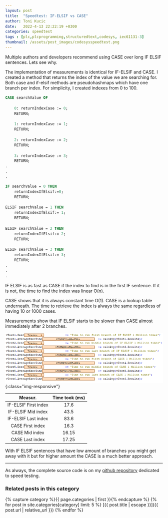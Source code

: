 ```yaml
---
layout: post
title:  "Speedtest: IF-ELSIF vs CASE"
author: Toni Kucic
date:   2022-4-13 22:22:19 +0300
categories: speedtest
tags : [plc,plcprogramming,structuredtext,codesys, iec61131-3]
thumbnail: /assets/post_images/codesysspeedtest.png
---
```


Multiple authors and developers recommend using CASE over long IF ELSIF sentences. Lets see why.

The implementation of measurements is identical for IF-ELSIF and CASE. I created a method that returns the index of the value we are searching for. Both case and if-elsif methods are pseudohashmaps which have one branch per index. For simplicity, I created indexes from 0 to 100.

```pascal
CASE searchValue OF

    0: returnIndexCase := 0;
    RETURN;

    1: returnIndexCase := 1;
    RETURN;

    2: returnIndexCase := 2;
    RETURN;

    3: returnIndexCase := 3;
    RETURN;
.
.
.
```

```pascal
IF searchValue = 0 THEN
    returnIndexIfElsif:=0;
    RETURN;

ELSIF searchValue = 1 THEN
    returnIndexIfElsif:= 1;
    RETURN;

ELSIF searchValue = 2 THEN
    returnIndexIfElsif:= 2;
    RETURN;

ELSIF searchValue = 3 THEN
    returnIndexIfElsif:= 3;
    RETURN;
.
.
.
```

IF ELSIF is as fast as CASE if the index to find is in the first IF sentence. If it is not, the time to find the index was linear O(n).

CASE shows that it is always constant time O(1). CASE is a lookup table underneath. The time to retrieve the index is always the same regardless of having 10 or 1000 cases.

Measurements show that IF ELSIF starts to be slower than CASE almost immediately after 2 branches.

![Results](/assets/post_images/casevsifelsif.png){:class="img-responsive"}

| Measur. | Time took (ms) |
|:---------:|:--------------:|
| IF-ELSIF First index | 17.6 |
| IF-ELSIF Mid index  | 43.5 |
| IF-ELSIF Last index | 83.6 |
| CASE First index | 16.3 |
| CASE Mid index  | 16.15 |
| CASE Last index | 17.25 |

With IF ELSIF sentences that have low amount of branches you might get away with it but for higher amount the CASE is a much better approach.

---
As always, the complete source code is on my [github repository](https://github.com/tkucic/codesys_code_execution_speedTests) dedicated to speed testing.

### Related posts in this category

{% capture category %}{{ page.categories | first }}{% endcapture %}
{% for post in site.categories[category] limit: 5 %}
[{{ post.title | escape }}]({{ post.url | relative_url }})
{% endfor %}
